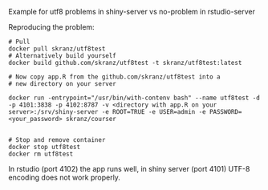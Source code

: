Example for utf8 problems in shiny-server vs no-problem in rstudio-server

Reproducing the problem:
```
# Pull
docker pull skranz/utf8test
# Alternatively build yourself
docker build github.com/skranz/utf8test -t skranz/utf8test:latest

# Now copy app.R from the github.com/skranz/utf8test into a
# new directory on your server

docker run -entrypoint="/usr/bin/with-contenv bash" --name utf8test -d -p 4101:3838 -p 4102:8787 -v <directory with app.R on your server>:/srv/shiny-server -e ROOT=TRUE -e USER=admin -e PASSWORD=<your_password> skranz/courser


# Stop and remove container
docker stop utf8test
docker rm utf8test
```
In rstudio (port 4102) the app runs well, in shiny server (port 4101) UTF-8 encoding does not work properly.